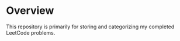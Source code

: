 # Overview

This repository is primarily for storing and categorizing my completed LeetCode problems.
